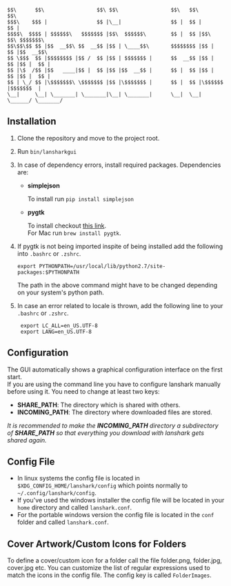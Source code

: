     $$\      $$\                 $$\ $$\                 $$\   $$\           $$\ 
    $$$\    $$$ |                $$ |\__|                $$ |  $$ |          $$ | 
    $$$$\  $$$$ | $$$$$$\   $$$$$$$ |$$\  $$$$$$\        $$ |  $$ |$$\   $$\ $$$$$$$\ 
    $$\$$\$$ $$ |$$  __$$\ $$  __$$ |$$ | \____$$\       $$$$$$$$ |$$ |  $$ |$$  __$$\ 
    $$ \$$$  $$ |$$$$$$$$ |$$ /  $$ |$$ | $$$$$$$ |      $$  __$$ |$$ |  $$ |$$ |  $$ |
    $$ |\$  /$$ |$$   ____|$$ |  $$ |$$ |$$  __$$ |      $$ |  $$ |$$ |  $$ |$$ |  $$ |
    $$ | \_/ $$ |\$$$$$$$\ \$$$$$$$ |$$ |\$$$$$$$ |      $$ |  $$ |\$$$$$$  |$$$$$$$  |
    \__|     \__| \_______| \_______|\__| \_______|      \__|  \__| \______/ \_______/ 
                                                                                   
                                               
## Installation

1. Clone the repository and move to the project root.
2. Run `bin/lansharkgui`
3. In case of dependency errors, install required packages. Dependencies are:
    * __simplejson__

      To install run `pip install simplejson`
    * __pygtk__

      To install checkout [this link](http://www.pygtk.org/downloads.html).  
      For Mac run `brew install pygtk`.
4. If pygtk is not being imported inspite of being installed add the following into `.bashrc` or `.zshrc`.

   `export PYTHONPATH=/usr/local/lib/python2.7/site-packages:$PYTHONPATH`

   The path in the above command might have to be changed depending on your system's python path.
5. In case an error related to locale is thrown, add the following line to your `.bashrc` or `.zshrc`.

   ```
    export LC_ALL=en_US.UTF-8
    export LANG=en_US.UTF-8
   ```

## Configuration

The GUI automatically shows a graphical configuration interface on the first start.  
If you are using the command line you have to configure lanshark manually before using it. You need to change at least two keys:
  * __SHARE_PATH__: The directory which is shared with others. 
  * __INCOMING_PATH__: The directory where downloaded files are stored.
  
*It is recommended to make the __INCOMING_PATH__ directory a subdirectory of __SHARE_PATH__ so that everything you download with lanshark gets shared again.*

## Config File

* In linux systems the config file is located in `$XDG_CONFIG_HOME/lanshark/config` which points normally to `~/.config/lanshark/config`.
* If you've used the windows installer the config file will be located in your `home` directory and called `lanshark.conf`.
* For the portable windows version the config file is located in the `conf` folder and called `lanshark.conf`.

## Cover Artwork/Custom Icons for Folders

To define a cover/custom icon for a folder call the file folder.png, folder.jpg, cover.jpg etc. You can customize the list of regular expressions used to match the icons in the config file. The config key is called `FolderImages`.
